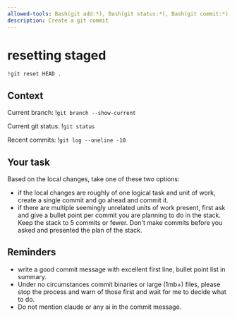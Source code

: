 ```yaml
---
allowed-tools: Bash(git add:*), Bash(git status:*), Bash(git commit:*), Bash(git reset:*), Bash(git add:*), Bash(git diff:*), Bash(git branch:*), Bash(git log:*), Bash(git rebase:*)
description: Create a git commit
---
```


# resetting staged

`!git reset HEAD .`

## Context

Current branch: !`git branch --show-current`

Current git status:
<status>
!`git status`
</status>

Recent commits:
<log>
!`git log --oneline -10`
</log>

## Your task

Based on the local changes, take one of these two options:

* if the local changes are roughly of one logical task and unit of work, create a single commit and go ahead and commit it.
* if there are multiple seemingly unrelated units of work present, first ask and give a bullet point per commit you are planning to do in the stack. Keep the stack to 5 commits or fewer. Don't make commits before you asked and presented the plan of the stack.

## Reminders

* write a good commit message with excellent first line, bullet point list in summary.
* Under no circumstances commit binaries or large (1mb+) files, please stop the process and warn of those first and wait for me to decide what to do.
* Do not mention claude or any ai in the commit message.
